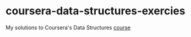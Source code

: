 # coursera-data-structures-exercies
My solutions to Coursera's Data Structures [course](https://www.coursera.org/learn/data-structures)
